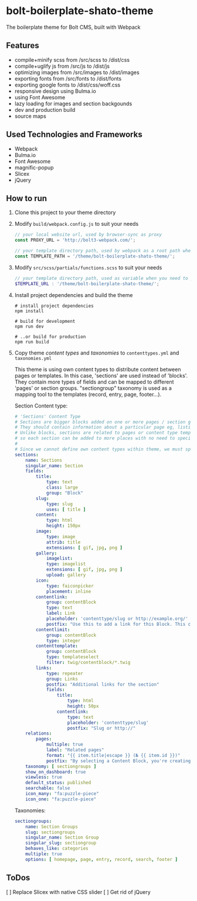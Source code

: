 # bolt-boilerplate-shato-theme
The boilerplate theme for Bolt CMS, built with Webpack

## Features
- compile+minify scss from /src/scss to /dist/css
- compile+uglify js from /src/js to /dist/js
- optimizing images from /src/images to /dist/images
- exporting fonts from /src/fonts to /dist/fonts
- exporting google fonts to /dist/css/woff.css
- responsive design using Bulma.io
- using Font Awesome
- lazy loading for images and section backgounds
- dev and production build
- source maps

## Used Technologies and Frameworks
- Webpack
- Bulma.io
- Font Awesome
- magnific-popup
- Slicex
- jQuery

## How to run

1. Clone this project to your theme directory

1. Modify `build/webpack.config.js` to suit your needs

    ```js
    // your local website url, used by browser-sync as proxy
    const PROXY_URL = 'http://bolt3-webpack.com/';  

    // your template directory path, used by webpack as a root path when transform relative path to absolute path in css loader
    const TEMPLATE_PATH = '/theme/bolt-boilerplate-shato-theme/'; 
    ```

1. Modify `src/scss/partials/functions.scss` to suit your needs

    ```scss
    // your template directory path, used as variable when you need to produce absolute path of your assets
    $TEMPLATE_URL : '/theme/bolt-boilerplate-shato-theme/';
    ```

1. Install project dependencies and build the theme

    ```
    # install project dependencies
    npm install 

    # build for development
    npm run dev

    # ..or build for production
    npm run build
    ```

1. Copy theme *content types* and *taxonomies* to `contenttypes.yml` and `taxonomies.yml`

    This theme is using own content types to distribute content between pages or templates. In this case, 'sections' are used instead of 'blocks'. They contain more types of fields and can be mapped to different 'pages' or section groups. "sectiongroup" taxonomy is used as a mapping tool to the templates (record, entry, page, footer...).

    Section Content type:

    ```yml
    # 'Sections' Content Type
    # Sections are bigger blocks added on one or more pages / section groups mostly under the main content.
    # They should contain information about a particular page eg, listings of content, galleries...
    # Unlike blocks, sections are related to pages or content type templates (eg. recors, entries...)
    # so each section can be added to more places with no need to specifying in template itself.
    #
    # Since we cannot define own content types within theme, we must specify own content tyoe explicitely in contenttypes.yml.
    sections:
        name: Sections
        singular_name: Section
        fields:
            title:
                type: text
                class: large
                group: "Block"
            slug:
                type: slug
                uses: [ title ]
            content:
                type: html
                height: 150px
            image:
                type: image
                attrib: title
                extensions: [ gif, jpg, png ]
            gallery:
                imagelist:
                type: imagelist
                extensions: [ gif, jpg, png ]
                upload: gallery
            icon:
                type: faiconpicker
                placement: inline
            contentlink:
                group: contentBlock
                type: text
                label: Link
                placeholder: 'contenttype/slug or http://example.org/'
                postfix: "Use this to add a link for this Block. This could either be an 'internal' link like <tt>page/about</tt>, if you use a contenttype/slug combination. Otherwise use a proper URL, like `http://example.org`."
            contentlimit:
                group: contentBlock
                type: integer
            contenttemplate:
                group: contentBlock
                type: templateselect
                filter: twig/contentblock/*.twig
            links:
                type: repeater 
                group: Links
                postfix: "Additional links for the section"
                fields:
                    title:
                        type: html
                        height: 50px
                    contentlink:
                        type: text
                        placeholder: 'contenttype/slug'
                        postfix: "Slug or http://"
        relations:
            pages:
                multiple: true
                label: "Related pages"
                format: "{{ item.title|escape }} (№ {{ item.id }})"
                postfix: "By selecting a Content Block, you're creating a bi-directional relationship to that Content Block."
        taxonomy: [ sectiongroups ]
        show_on_dashboard: true
        viewless: true
        default_status: published
        searchable: false
        icon_many: "fa:puzzle-piece"
        icon_one: "fa:puzzle-piece"
    ```

    Taxonomies:

    ```yml
    sectiongroups:
        name: Section Groups
        slug: sectiongroups
        singular_name: Section Group
        singular_slug: sectiongroup
        behaves_like: categories
        multiple: true
        options: [ homepage, page, entry, record, search, footer ]
    ```

## ToDos

[ ] Replace Slicex with native CSS slider 
[ ] Get rid of jQuery
